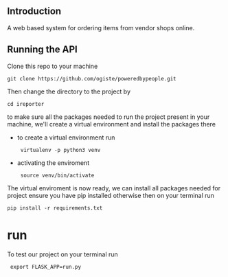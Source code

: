 ## Introduction
A web based system for ordering items from vendor shops online.

## Running the API  ##
Clone this repo to your machine

 ``` git clone https://github.com/ogiste/poweredbypeople.git ```

Then change the directory to the project by

``` cd ireporter ```

to make sure all the packages needed to run the project present in your machine,
we'll create a virtual environment and install the packages there

* to create a virtual environment run


    ``` virtualenv -p python3 venv```
* activating the enviroment

    ``` source venv/bin/activate```

The virtual enviroment is now ready, we can install all packages needed for project
ensure you have pip installed otherwise
then on your terminal run

``` pip install -r requirements.txt ```

# run
To test our project on your terminal run

``` export FLASK_APP=run.py```